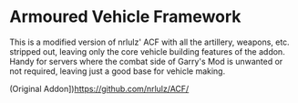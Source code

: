 # Armoured Vehicle Framework
This is a modified version of nrlulz' ACF with all the artillery, weapons, etc. stripped out, leaving only the core vehicle building features of the addon. Handy for servers where the combat side of Garry's Mod is unwanted or not required, leaving just a good base for vehicle making.

(Original Addon])<https://github.com/nrlulz/ACF/>
